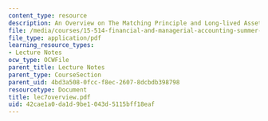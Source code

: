 ```yaml
---
content_type: resource
description: An Overview on The Matching Principle and Long-lived Assets
file: /media/courses/15-514-financial-and-managerial-accounting-summer-2003/42cae1a0da1d9be1043d5115bff18eaf_lec7overview.pdf
file_type: application/pdf
learning_resource_types:
- Lecture Notes
ocw_type: OCWFile
parent_title: Lecture Notes
parent_type: CourseSection
parent_uid: 4bd3a508-0fcc-f8ec-2607-8dcbdb398798
resourcetype: Document
title: lec7overview.pdf
uid: 42cae1a0-da1d-9be1-043d-5115bff18eaf
---
```

